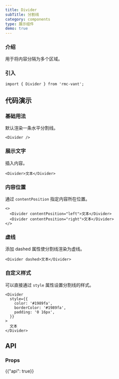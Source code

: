 ```yaml
---
title: Divider
subTitle: 分割线
category: components
type: 展示组件
demo: true
---
```


### 介绍

用于将内容分隔为多个区域。

### 引入

```tsx
import { Divider } from 'rmc-vant';
```

## 代码演示

### 基础用法

默认渲染一条水平分割线。

```tsx
<Divider />
```

### 展示文字

插入内容。

```tsx
<Divider>文本</Divider>
```

### 内容位置

通过 `contentPosition` 指定内容所在位置。

```tsx
<>
  <Divider contentPosition="left">文本</Divider>
  <Divider contentPosition="right">文本</Divider>
</>
```

### 虚线

添加 dashed 属性使分割线渲染为虚线。

```tsx
<Divider dashed>文本</Divider>
```

### 自定义样式

可以直接通过 `style` 属性设置分割线的样式。

```tsx
<Divider
  style={{
    color: '#1989fa',
    borderColor: '#1989fa',
    padding: '0 16px',
  }}
>
  文本
</Divider>
```

## API

### Props

{{"api": true}}
